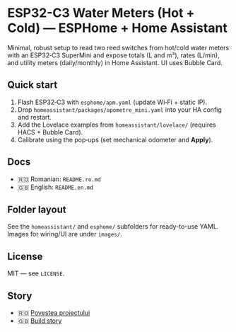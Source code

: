 # ESP32-C3 Water Meters (Hot + Cold) — ESPHome + Home Assistant

Minimal, robust setup to read two reed switches from hot/cold water meters with an ESP32‑C3 SuperMini and expose totals (L and m³), rates (L/min), and utility meters (daily/monthly) in Home Assistant. UI uses Bubble Card.

## Quick start
1. Flash ESP32‑C3 with `esphome/apm.yaml` (update Wi‑Fi + static IP).
2. Drop `homeassistant/packages/apometre_mini.yaml` into your HA config and restart.
3. Add the Lovelace examples from `homeassistant/lovelace/` (requires HACS + Bubble Card).
4. Calibrate using the pop‑ups (set mechanical odometer and **Apply**).

## Docs
- 🇷🇴 Romanian: `README.ro.md`
- 🇬🇧 English: `README.en.md`

## Folder layout
See the `homeassistant/` and `esphome/` subfolders for ready-to-use YAML.
Images for wiring/UI are under `images/`.

## License
MIT — see `LICENSE`.


## Story
- 🇷🇴 [Povestea proiectului](STORY.ro.md)
- 🇬🇧 [Build story](STORY.en.md)
